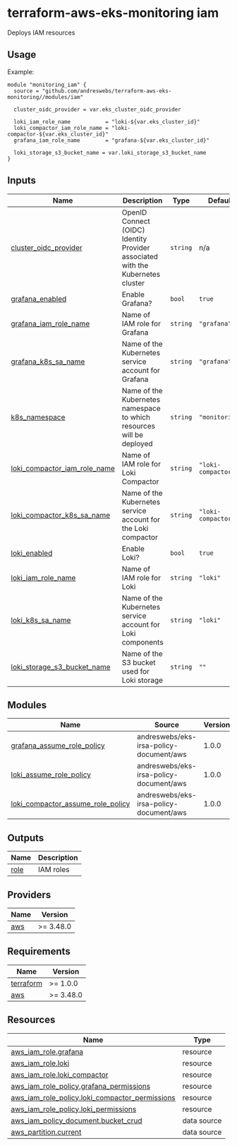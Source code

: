 # terraform-aws-eks-monitoring iam

[//]: # (BEGIN_TF_DOCS)
Deploys IAM resources

## Usage

Example:

```hcl
module "monitoring_iam" {
  source = "github.com/andreswebs/terraform-aws-eks-monitoring//modules/iam"

  cluster_oidc_provider = var.eks_cluster_oidc_provider

  loki_iam_role_name           = "loki-${var.eks_cluster_id}"
  loki_compactor_iam_role_name = "loki-compactor-${var.eks_cluster_id}"
  grafana_iam_role_name        = "grafana-${var.eks_cluster_id}"

  loki_storage_s3_bucket_name = var.loki_storage_s3_bucket_name
}
```



## Inputs

| Name | Description | Type | Default | Required |
|------|-------------|------|---------|:--------:|
| <a name="input_cluster_oidc_provider"></a> [cluster\_oidc\_provider](#input\_cluster\_oidc\_provider) | OpenID Connect (OIDC) Identity Provider associated with the Kubernetes cluster | `string` | n/a | yes |
| <a name="input_grafana_enabled"></a> [grafana\_enabled](#input\_grafana\_enabled) | Enable Grafana? | `bool` | `true` | no |
| <a name="input_grafana_iam_role_name"></a> [grafana\_iam\_role\_name](#input\_grafana\_iam\_role\_name) | Name of IAM role for Grafana | `string` | `"grafana"` | no |
| <a name="input_grafana_k8s_sa_name"></a> [grafana\_k8s\_sa\_name](#input\_grafana\_k8s\_sa\_name) | Name of the Kubernetes service account for Grafana | `string` | `"grafana"` | no |
| <a name="input_k8s_namespace"></a> [k8s\_namespace](#input\_k8s\_namespace) | Name of the Kubernetes namespace to which resources will be deployed | `string` | `"monitoring"` | no |
| <a name="input_loki_compactor_iam_role_name"></a> [loki\_compactor\_iam\_role\_name](#input\_loki\_compactor\_iam\_role\_name) | Name of IAM role for Loki Compactor | `string` | `"loki-compactor"` | no |
| <a name="input_loki_compactor_k8s_sa_name"></a> [loki\_compactor\_k8s\_sa\_name](#input\_loki\_compactor\_k8s\_sa\_name) | Name of the Kubernetes service account for the Loki compactor | `string` | `"loki-compactor"` | no |
| <a name="input_loki_enabled"></a> [loki\_enabled](#input\_loki\_enabled) | Enable Loki? | `bool` | `true` | no |
| <a name="input_loki_iam_role_name"></a> [loki\_iam\_role\_name](#input\_loki\_iam\_role\_name) | Name of IAM role for Loki | `string` | `"loki"` | no |
| <a name="input_loki_k8s_sa_name"></a> [loki\_k8s\_sa\_name](#input\_loki\_k8s\_sa\_name) | Name of the Kubernetes service account for Loki components | `string` | `"loki"` | no |
| <a name="input_loki_storage_s3_bucket_name"></a> [loki\_storage\_s3\_bucket\_name](#input\_loki\_storage\_s3\_bucket\_name) | Name of the S3 bucket used for Loki storage | `string` | `""` | no |

## Modules

| Name | Source | Version |
|------|--------|---------|
| <a name="module_grafana_assume_role_policy"></a> [grafana\_assume\_role\_policy](#module\_grafana\_assume\_role\_policy) | andreswebs/eks-irsa-policy-document/aws | 1.0.0 |
| <a name="module_loki_assume_role_policy"></a> [loki\_assume\_role\_policy](#module\_loki\_assume\_role\_policy) | andreswebs/eks-irsa-policy-document/aws | 1.0.0 |
| <a name="module_loki_compactor_assume_role_policy"></a> [loki\_compactor\_assume\_role\_policy](#module\_loki\_compactor\_assume\_role\_policy) | andreswebs/eks-irsa-policy-document/aws | 1.0.0 |

## Outputs

| Name | Description |
|------|-------------|
| <a name="output_role"></a> [role](#output\_role) | IAM roles |

## Providers

| Name | Version |
|------|---------|
| <a name="provider_aws"></a> [aws](#provider\_aws) | >= 3.48.0 |

## Requirements

| Name | Version |
|------|---------|
| <a name="requirement_terraform"></a> [terraform](#requirement\_terraform) | >= 1.0.0 |
| <a name="requirement_aws"></a> [aws](#requirement\_aws) | >= 3.48.0 |

## Resources

| Name | Type |
|------|------|
| [aws_iam_role.grafana](https://registry.terraform.io/providers/hashicorp/aws/latest/docs/resources/iam_role) | resource |
| [aws_iam_role.loki](https://registry.terraform.io/providers/hashicorp/aws/latest/docs/resources/iam_role) | resource |
| [aws_iam_role.loki_compactor](https://registry.terraform.io/providers/hashicorp/aws/latest/docs/resources/iam_role) | resource |
| [aws_iam_role_policy.grafana_permissions](https://registry.terraform.io/providers/hashicorp/aws/latest/docs/resources/iam_role_policy) | resource |
| [aws_iam_role_policy.loki_compactor_permissions](https://registry.terraform.io/providers/hashicorp/aws/latest/docs/resources/iam_role_policy) | resource |
| [aws_iam_role_policy.loki_permissions](https://registry.terraform.io/providers/hashicorp/aws/latest/docs/resources/iam_role_policy) | resource |
| [aws_iam_policy_document.bucket_crud](https://registry.terraform.io/providers/hashicorp/aws/latest/docs/data-sources/iam_policy_document) | data source |
| [aws_partition.current](https://registry.terraform.io/providers/hashicorp/aws/latest/docs/data-sources/partition) | data source |

[//]: # (END_TF_DOCS)
